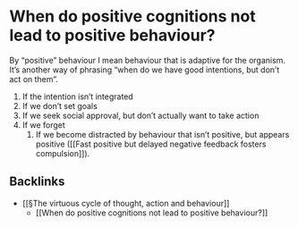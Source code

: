 # When do positive cognitions not lead to positive behaviour?
By “positive” behaviour I mean behaviour that is adaptive for the organism. It’s another way of phrasing “when do we have good intentions, but don’t act on them”.

1. If the intention isn’t integrated 
2. If we don’t set goals
3. If we seek social approval, but don’t actually want to take action
4. If we forget
	1.  If we become distracted by behaviour that isn’t positive, but appears positive ([[Fast positive but delayed negative feedback fosters compulsion]]).

## Backlinks
* [[§The virtuous cycle of thought, action and behaviour]]
	* [[When do positive cognitions not lead to positive behaviour?]]

<!-- #p1 -->

<!-- {BearID:28557739-8A85-4703-81F2-D30E63E5FC4F-41707-00003C274C9E079F} -->
